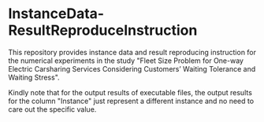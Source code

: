 # InstanceData-ResultReproduceInstruction
This  repository provides instance data and result reproducing instruction for the numerical experiments in the study "Fleet Size Problem for One-way Electric Carsharing Services Considering Customers’ Waiting Tolerance and Waiting Stress".

Kindly note that for the output results of executable files, the output results for the column "Instance" just represent a different instance and no need to care out the specific value.
